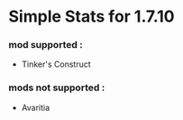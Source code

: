 # Simple Stats for 1.7.10

### mod supported :
- Tinker's Construct


### mods not supported :
- Avaritia
